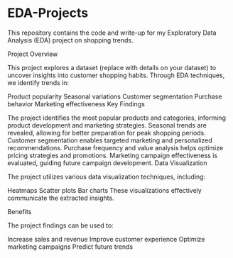# EDA-Projects

This repository contains the code and write-up for my Exploratory Data Analysis (EDA) project on shopping trends.

Project Overview

This project explores a dataset (replace with details on your dataset) to uncover insights into customer shopping habits. Through EDA techniques, we identify trends in:

Product popularity
Seasonal variations
Customer segmentation
Purchase behavior
Marketing effectiveness
Key Findings

The project identifies the most popular products and categories, informing product development and marketing strategies.
Seasonal trends are revealed, allowing for better preparation for peak shopping periods.
Customer segmentation enables targeted marketing and personalized recommendations.
Purchase frequency and value analysis helps optimize pricing strategies and promotions.
Marketing campaign effectiveness is evaluated, guiding future campaign development.
Data Visualization

The project utilizes various data visualization techniques, including:

Heatmaps
Scatter plots
Bar charts
These visualizations effectively communicate the extracted insights.

Benefits

The project findings can be used to:

Increase sales and revenue
Improve customer experience
Optimize marketing campaigns
Predict future trends
